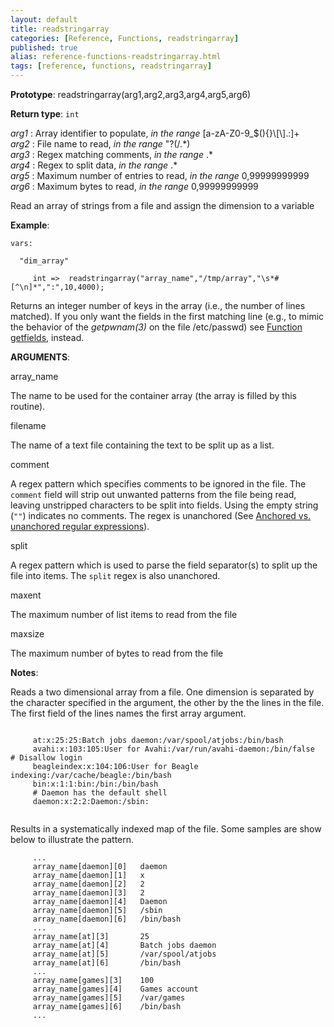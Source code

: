 ```yaml
---
layout: default
title: readstringarray
categories: [Reference, Functions, readstringarray]
published: true
alias: reference-functions-readstringarray.html
tags: [reference, functions, readstringarray]
---
```




**Prototype**: readstringarray(arg1,arg2,arg3,arg4,arg5,arg6)

**Return type**: `int`

  
 *arg1* : Array identifier to populate, *in the range*
[a-zA-Z0-9\_\$(){}\\[\\].:]+   
 *arg2* : File name to read, *in the range* "?(/.\*)   
 *arg3* : Regex matching comments, *in the range* .\*   
 *arg4* : Regex to split data, *in the range* .\*   
 *arg5* : Maximum number of entries to read, *in the range*
0,99999999999   
 *arg6* : Maximum bytes to read, *in the range* 0,99999999999   

Read an array of strings from a file and assign the dimension to a
variable

**Example**:  
   

```cf3
vars:

  "dim_array" 

     int =>  readstringarray("array_name","/tmp/array","\s*#[^\n]*",":",10,4000);
```

Returns an integer number of keys in the array (i.e., the number of
lines matched). If you only want the fields in the first matching line
(e.g., to mimic the behavior of the *getpwnam(3)* on the file
/etc/passwd) see [Function getfields](#Function-getfields), instead.

**ARGUMENTS**:

array\_name

The name to be used for the container array (the array is filled by this
routine).   

filename

The name of a text file containing the text to be split up as a list.   

comment

A regex pattern which specifies comments to be ignored in the file. The
`comment` field will strip out unwanted patterns from the file being
read, leaving unstripped characters to be split into fields. Using the
empty string (`""`) indicates no comments. The regex is unanchored (See
[Anchored vs. unanchored regular
expressions](#Anchored-vs_002e-unanchored-regular-expressions)).   

split

A regex pattern which is used to parse the field separator(s) to split
up the file into items. The `split` regex is also unanchored.   

maxent

The maximum number of list items to read from the file   

maxsize

The maximum number of bytes to read from the file

**Notes**:  
   

Reads a two dimensional array from a file. One dimension is separated by
the character specified in the argument, the other by the the lines in
the file. The first field of the lines names the first array argument.

```cf3
     
     at:x:25:25:Batch jobs daemon:/var/spool/atjobs:/bin/bash
     avahi:x:103:105:User for Avahi:/var/run/avahi-daemon:/bin/false    # Disallow login
     beagleindex:x:104:106:User for Beagle indexing:/var/cache/beagle:/bin/bash
     bin:x:1:1:bin:/bin:/bin/bash
     # Daemon has the default shell
     daemon:x:2:2:Daemon:/sbin:
     
```

Results in a systematically indexed map of the file. Some samples are
show below to illustrate the pattern.

```cf3
     ...
     array_name[daemon][0]   daemon
     array_name[daemon][1]   x
     array_name[daemon][2]   2
     array_name[daemon][3]   2
     array_name[daemon][4]   Daemon
     array_name[daemon][5]   /sbin
     array_name[daemon][6]   /bin/bash
     ...
     array_name[at][3]       25
     array_name[at][4]       Batch jobs daemon
     array_name[at][5]       /var/spool/atjobs
     array_name[at][6]       /bin/bash
     ...
     array_name[games][3]    100
     array_name[games][4]    Games account
     array_name[games][5]    /var/games
     array_name[games][6]    /bin/bash
     ...
     
```
